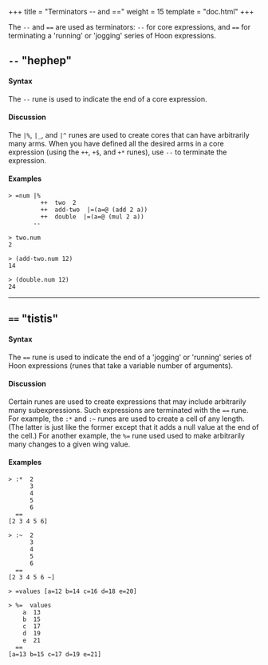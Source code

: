 +++
title = "Terminators -- and =="
weight = 15
template = "doc.html"
+++

The `--` and `==` are used as terminators: `--` for core expressions, and `==`
for terminating a 'running' or 'jogging' series of Hoon expressions.

## `--` "hephep"

#### Syntax

The `--` rune is used to indicate the end of a core expression.

#### Discussion

The `|%`, `|_`, and `|^` runes are used to create cores that can have
arbitrarily many arms. When you have defined all the desired arms in a core
expression (using the `++`, `+$`, and `+*` runes), use `--` to terminate the
expression.

#### Examples

```
> =num |%
         ++  two  2
         ++  add-two  |=(a=@ (add 2 a))
         ++  double  |=(a=@ (mul 2 a))
       --

> two.num
2

> (add-two.num 12)
14

> (double.num 12)
24
```

---

## `==` "tistis"

#### Syntax

The `==` rune is used to indicate the end of a 'jogging' or 'running' series of
Hoon expressions (runes that take a variable number of arguments).

#### Discussion

Certain runes are used to create expressions that may include arbitrarily many
subexpressions. Such expressions are terminated with the `==` rune. For example,
the `:*` and `:~` runes are used to create a cell of any length. (The latter is
just like the former except that it adds a null value at the end of the cell.)
For another example, the `%=` rune used used to make arbitrarily many changes to
a given wing value.

#### Examples

```
> :*  2
      3
      4
      5
      6
  ==
[2 3 4 5 6]

> :~  2
      3
      4
      5
      6
  ==
[2 3 4 5 6 ~]

> =values [a=12 b=14 c=16 d=18 e=20]

> %=  values
    a  13
    b  15
    c  17
    d  19
    e  21
  ==
[a=13 b=15 c=17 d=19 e=21]
```

